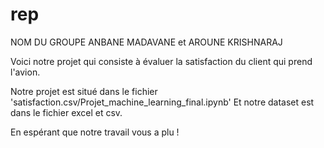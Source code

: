 # rep


NOM DU GROUPE ANBANE MADAVANE et AROUNE KRISHNARAJ

Voici notre projet qui consiste à évaluer la satisfaction du client qui prend l'avion.

Notre projet est situé dans le fichier 'satisfaction.csv/Projet_machine_learning_final.ipynb'
Et notre dataset est dans le fichier excel et csv.

En espérant que notre travail vous a plu !
